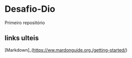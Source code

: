 # Desafio-Dio
Primeiro repositório

## links  ulteis
[Markdown]_(https://ww.mardonguide.org./getting-started/)
